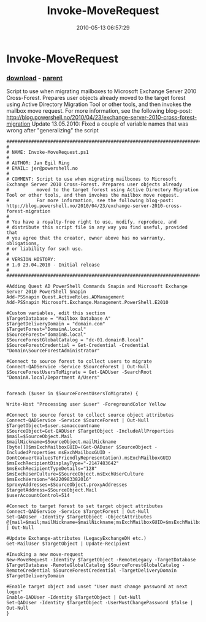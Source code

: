﻿---
pid:            1838
poster:         Jan Egil Ring
title:          Invoke-MoveRequest
date:           2010-05-13 06:57:29
format:         posh
parent:         1803
parent:         1803

---

# Invoke-MoveRequest

### [download](1838.ps1) - [parent](1803.md)

Script to use when migrating mailboxes to Microsoft Exchange Server 2010 Cross-Forest. Prepares user objects already moved to the target forest using Active Directory Migration Tool or other tools, and then invokes the mailbox move request.
For more information, see the following blog-post: http://blog.powershell.no/2010/04/23/exchange-server-2010-cross-forest-migration
Update 13.05.2010: Fixed a couple of variable names that was wrong after "generalizing" the script

```posh
###########################################################################
#
# NAME: Invoke-MoveRequest.ps1
#
# AUTHOR: Jan Egil Ring
# EMAIL: jer@powershell.no
#
# COMMENT: Script to use when migrating mailboxes to Microsoft Exchange Server 2010 Cross-Forest. Prepares user objects already 
#          moved to the target forest using Active Directory Migration Tool or other tools, and then invokes the mailbox move request.
#          For more information, see the following blog-post: http://blog.powershell.no/2010/04/23/exchange-server-2010-cross-forest-migration
#
# You have a royalty-free right to use, modify, reproduce, and
# distribute this script file in any way you find useful, provided that
# you agree that the creator, owner above has no warranty, obligations,
# or liability for such use.
#
# VERSION HISTORY:
# 1.0 23.04.2010 - Initial release
#
###########################################################################

#Adding Quest AD PowerShell Commands Snapin and Microsoft Exchange Server 2010 PowerShell Snapin
Add-PSSnapin Quest.ActiveRoles.ADManagement
Add-PSSnapin Microsoft.Exchange.Management.PowerShell.E2010

#Custom variables, edit this section
$TargetDatabase = "Mailbox Database A"
$TargetDeliveryDomain = "domain.com"
$TargetForest="DomainA.local"
$SourceForest="domainB.local"
$SourceForestGlobalCatalog = "dc-01.domainB.local"
$SourceForestCredential = Get-Credential -Credential "Domain\SourceForestAdministrator"

#Connect to source forest to collect users to migrate
Connect-QADService -Service $SourceForest | Out-Null
$SourceForestUsersToMigrate = Get-QADUser -SearchRoot "DomainA.local/Department A/Users"


foreach ($user in $SourceForestUsersToMigrate) {

Write-Host "Processing user $user" -ForegroundColor Yellow

#Connect to source forest to collect source object attributes
Connect-QADService -Service $SourceForest | Out-Null
$TargetObject=$user.samaccountname
$SourceObject=Get-QADUser $TargetObject -IncludeAllProperties
$mail=$SourceObject.Mail
$mailNickname=$SourceObject.mailNickname
[byte[]]$msExchMailboxGUID=(Get-QADuser $SourceObject -IncludedProperties msExchMailboxGUID -DontConvertValuesToFriendlyRepresentation).msExchMailboxGUID
$msExchRecipientDisplayType="-2147483642"
$msExchRecipientTypeDetails="128"
$msExchUserCulture=$SourceObject.msExchUserCulture
$msExchVersion="44220983382016"
$proxyAddresses=$SourceObject.proxyAddresses
$targetAddress=$SourceObject.Mail
$userAccountControl=514

#Connect to target forest to set target object attributes
Connect-QADService -Service $TargetForest | Out-Null
Set-QADUser -Identity $TargetObject -ObjectAttributes @{mail=$mail;mailNickname=$mailNickname;msExchMailboxGUID=$msExchMailboxGUID;msExchRecipientDisplayType=$msExchRecipientDisplayType;msExchRecipientTypeDetails=$msExchRecipientTypeDetails;msExchUserCulture=$msExchUserCulture;msExchVersion=$msExchVersion;proxyAddresses=$proxyAddresses;targetAddress=$targetAddress;userAccountControl=$userAccountControl} | Out-Null

#Update Exchange-attributes (LegacyExchangeDN etc.)
Get-MailUser $TargetObject | Update-Recipient

#Invoking a new move-request
New-MoveRequest -Identity $TargetObject -RemoteLegacy -TargetDatabase $TargetDatabase -RemoteGlobalCatalog $SourceForestGlobalCatalog -RemoteCredential $SourceForestCredential -TargetDeliveryDomain $TargetDeliveryDomain

#Enable target object and unset "User must change password at next logon"
Enable-QADUser -Identity $TargetObject | Out-Null
Set-QADUser -Identity $TargetObject -UserMustChangePassword $false | Out-Null
}
```

